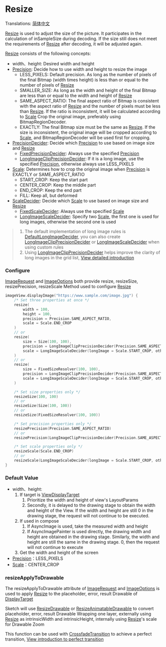 # Resize

Translations: [简体中文](resize_zh.md)

[Resize] is used to adjust the size of the picture. It participates in the calculation of
inSampleSize during decoding. If the size still does not meet the requirements of [Resize] after
decoding, it will be adjusted again.

[Resize] consists of the following concepts:

* width、height: Desired width and height
* [Precision]: Decide how to use width and height to resize the image
    * LESS_PIXELS: Default precision. As long as the number of pixels of the final Bitmap (width
      times height) is less than or equal to the number of pixels of [Resize]
    * SMALLER_SIZE: As long as the width and height of the final Bitmap are less than or equal to
      the width and height of [Resize]
    * SAME_ASPECT_RATIO: The final aspect ratio of Bitmap is consistent with the aspect ratio
      of [Resize] and the number of pixels must be less than [Resize]. If the ratio is inconsistent,
      it will be calculated according to [Scale]
      Crop the original image, preferably using BitmapRegionDecoder.
    * EXACTLY: The final Bitmap size must be the same as [Resize]. If the size is inconsistent, the
      original image will be cropped according to [Scale], and BitmapRegionDecoder will be used
      first for cropping.
* [PrecisionDecider]: Decide which [Precision] to use based on image size and [Resize]
    * [FixedPrecisionDecider]: Always use the specified [Precision]
    * [LongImageClipPrecisionDecider]: If it is a long image, use the specified [Precision],
      otherwise always use LESS_PIXELS
* [Scale]: Determines how to crop the original image when [Precision] is EXACTLY or
  SAME_ASPECT_RATIO
    * START_CROP: Keep the start part
    * CENTER_CROP: Keep the middle part
    * END_CROP: Keep the end part
    * FILL: Keep all, but deformed
* [ScaleDecider]: Decide which [Scale] to use based on image size and [Resize]
    * [FixedScaleDecider]: Always use the specified [Scale]
    * [LongImageScaleDecider]: Specify two [Scale], the first one is used for long images, otherwise
      the second one is used

> 1. The default implementation of long image rules is [DefaultLongImageDecider], you can also
     create [LongImageClipPrecisionDecider] or [LongImageScaleDecider] when using custom rules
> 2. Using [LongImageClipPrecisionDecider] helps improve the clarity of long images in the grid
     list, [View detailed introduction][long_image_grid_thumbnails]

### Configure

[ImageRequest] and [ImageOptions] both provide resize, resizeSize, resizePrecision, resizeScale
Method used to configure [Resize]

```kotlin
imageView.displayImage("https://www.sample.com/image.jpg") {
    /* Set three properties at once */
    resize(
        width = 100,
        height = 100,
        precision = Precision.SAME_ASPECT_RATIO,
        scale = Scale.END_CROP
    )
    // or
    resize(
        size = Size(100, 100),
        precision = LongImageClipPrecisionDecider(Precision.SAME_ASPECT_RATIO),
        scale = LongImageScaleDecider(longImage = Scale.START_CROP, otherImage = Scale.CENTER_CROP)
    )
    // or
    resize(
        size = FixedSizeResolver(100, 100),
        precision = LongImageClipPrecisionDecider(Precision.SAME_ASPECT_RATIO),
        scale = LongImageScaleDecider(longImage = Scale.START_CROP, otherImage = Scale.CENTER_CROP)
    )

    /* Set size properties only */
    resizeSize(100, 100)
    // or
    resizeSize(Size(100, 100))
    // or
    resizeSize(FixedSizeResolver(100, 100))

    /* Set precision properties only */
    resizePrecision(Precision.SAME_ASPECT_RATIO)
    // or
    resizePrecision(LongImageClipPrecisionDecider(Precision.SAME_ASPECT_RATIO))

    /* Set scale properties only */
    resizeScale(Scale.END_CROP)
    // or
    resizeScale(LongImageScaleDecider(longImage = Scale.START_CROP, otherImage = Scale.CENTER_CROP))
}
```

### Default Value

* width、height:
    1. If target is [ViewDisplayTarget]
        1. Prioritize the width and height of view's LayoutParams
        2. Secondly, it is delayed to the drawing stage to obtain the width and height of the View.
           If the width and height are still 0 in the drawing stage, the request will not continue
           to be executed.
    2. If used in compose
        1. If AsyncImage is used, take the measured width and height
        2. If AsyncImagePainter is used directly, the drawing width and height are obtained in the
           drawing stage. Similarly, the width and height are still the same in the drawing stage.
           0, then the request will not continue to execute
    3. Get the width and height of the screen
* [Precision]：LESS_PIXELS
* [Scale]：CENTER_CROP

### resizeApplyToDrawable

The resizeApplyToDrawable attribute of [ImageRequest] and [ImageOptions] is used to apply [Resize]
to the placeholder, error, result Drawable of [DisplayTarget]

Sketch will use [ResizeDrawable] or [ResizeAnimatableDrawable] to convert placeholder, error, result
Drawable Wrapping one layer, externally using [Resize] as intrinsicWidth and intrinsicHeight,
internally using [Resize]'s scale for Drawable Zoom

This function can be used with [CrossfadeTransition] to achieve a perfect
transition, [View introduction to perfect transition][transition]

[Sketch]: ../../sketch-core/src/main/kotlin/com/github/panpf/sketch/Sketch.kt

[Resize]: ../../sketch-core/src/main/kotlin/com/github/panpf/sketch/resize/Resize.kt

[Scale]: ../../sketch-core/src/main/kotlin/com/github/panpf/sketch/resize/Scale.kt

[ScaleDecider]: ../../sketch-core/src/main/kotlin/com/github/panpf/sketch/resize/ScaleDecider.kt

[FixedScaleDecider]: ../../sketch-core/src/main/kotlin/com/github/panpf/sketch/resize/ScaleDecider.kt

[LongImageScaleDecider]: ../../sketch-core/src/main/kotlin/com/github/panpf/sketch/resize/ScaleDecider.kt

[FixedPrecisionDecider]: ../../sketch-core/src/main/kotlin/com/github/panpf/sketch/resize/PrecisionDecider.kt

[LongImageClipPrecisionDecider]: ../../sketch-core/src/main/kotlin/com/github/panpf/sketch/resize/PrecisionDecider.kt

[PrecisionDecider]: ../../sketch-core/src/main/kotlin/com/github/panpf/sketch/resize/PrecisionDecider.kt

[Precision]: ../../sketch-core/src/main/kotlin/com/github/panpf/sketch/resize/Precision.kt

[ViewDisplayTarget]: ../../sketch-core/src/main/kotlin/com/github/panpf/sketch/target/ViewDisplayTarget.kt

[ImageRequest]: ../../sketch-core/src/main/kotlin/com/github/panpf/sketch/request/ImageRequest.kt

[ImageOptions]: ../../sketch-core/src/main/kotlin/com/github/panpf/sketch/request/ImageOptions.kt

[CrossfadeTransition]: ../../sketch-core/src/main/kotlin/com/github/panpf/sketch/transition/CrossfadeTransition.kt

[DisplayTarget]: ../../sketch-core/src/main/kotlin/com/github/panpf/sketch/target/DisplayTarget.kt

[ResizeDrawable]: ../../sketch-core/src/main/kotlin/com/github/panpf/sketch/drawable/internal/ResizeDrawable.kt

[ResizeAnimatableDrawable]: ../../sketch-core/src/main/kotlin/com/github/panpf/sketch/drawable/internal/ResizeDrawable.kt

[DefaultLongImageDecider]: ../../sketch-core/src/main/kotlin/com/github/panpf/sketch/resize/LongImageDecider.kt

[long_image_grid_thumbnails]: long_image_grid_thumbnails.md

[transition]: transition.md